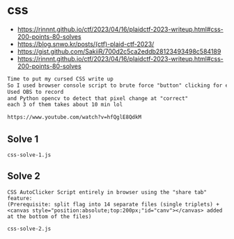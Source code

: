 # css

- https://rinnnt.github.io/ctf/2023/04/16/plaidctf-2023-writeup.html#css-200-points-80-solves
- https://blog.snwo.kr/posts/(ctf)-plaid-ctf-2023/
- https://gist.github.com/SakiiR/700d2c5ca2eddb28123493498c584189
- https://rinnnt.github.io/ctf/2023/04/16/plaidctf-2023-writeup.html#css-200-points-80-solves

```txt
Time to put my cursed CSS write up
So I used browser console script to brute force "button" clicking for each 3 chars in the flag
Used OBS to record
and Python opencv to detect that pixel change at "correct"
each 3 of them takes about 10 min lol 

https://www.youtube.com/watch?v=hfQglE8QdkM
```

## Solve 1

`css-solve-1.js`

## Solve 2

```
CSS AutoClicker Script entirely in browser using the "share tab" feature:
(Prerequisite: split flag into 14 separate files (single triplets) + <canvas style="position:absolute;top:200px;"id="canv"></canvas> added at the bottom of the files)
```

`css-solve-2.js`
